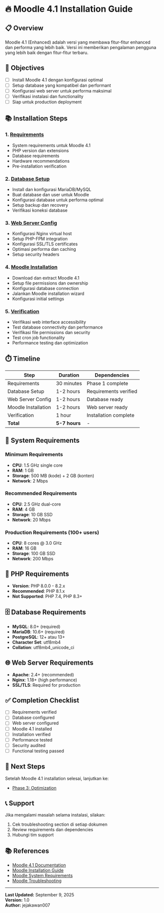 # 🔥 Moodle 4.1 Installation Guide

## 📋 Overview

Moodle 4.1 (Enhanced) adalah versi yang membawa fitur-fitur enhanced dan performa yang lebih baik. Versi ini memberikan pengalaman pengguna yang lebih baik dengan fitur-fitur terbaru.

## 🎯 Objectives

- [ ] Install Moodle 4.1 dengan konfigurasi optimal
- [ ] Setup database yang kompatibel dan performant
- [ ] Konfigurasi web server untuk performa maksimal
- [ ] Verifikasi instalasi dan functionality
- [ ] Siap untuk production deployment

## 📚 Installation Steps

### 1. [Requirements](01-requirements.md)
- System requirements untuk Moodle 4.1
- PHP version dan extensions
- Database requirements
- Hardware recommendations
- Pre-installation verification

### 2. [Database Setup](02-database-setup.md)
- Install dan konfigurasi MariaDB/MySQL
- Buat database dan user untuk Moodle
- Konfigurasi database untuk performa optimal
- Setup backup dan recovery
- Verifikasi koneksi database

### 3. [Web Server Config](03-web-server-config.md)
- Konfigurasi Nginx virtual host
- Setup PHP-FPM integration
- Konfigurasi SSL/TLS certificates
- Optimasi performa dan caching
- Setup security headers

### 4. [Moodle Installation](04-moodle-installation.md)
- Download dan extract Moodle 4.1
- Setup file permissions dan ownership
- Konfigurasi database connection
- Jalankan Moodle installation wizard
- Konfigurasi initial settings

### 5. [Verification](05-verification.md)
- Verifikasi web interface accessibility
- Test database connectivity dan performance
- Verifikasi file permissions dan security
- Test cron job functionality
- Performance testing dan optimization

## ⏱️ Timeline

| Step | Duration | Dependencies |
|------|----------|--------------|
| Requirements | 30 minutes | Phase 1 complete |
| Database Setup | 1-2 hours | Requirements verified |
| Web Server Config | 1-2 hours | Database ready |
| Moodle Installation | 1-2 hours | Web server ready |
| Verification | 1 hour | Installation complete |
| **Total** | **5-7 hours** | - |

## 🔧 System Requirements

### Minimum Requirements
- **CPU**: 1.5 GHz single core
- **RAM**: 1 GB
- **Storage**: 500 MB (kode) + 2 GB (konten)
- **Network**: 2 Mbps

### Recommended Requirements
- **CPU**: 2.5 GHz dual-core
- **RAM**: 4 GB
- **Storage**: 10 GB SSD
- **Network**: 20 Mbps

### Production Requirements (100+ users)
- **CPU**: 8 cores @ 3.0 GHz
- **RAM**: 16 GB
- **Storage**: 100 GB SSD
- **Network**: 200 Mbps

## 🐘 PHP Requirements

- **Version**: PHP 8.0.0 - 8.2.x
- **Recommended**: PHP 8.1.x
- **Not Supported**: PHP 7.4, PHP 8.3+

## 🗄️ Database Requirements

- **MySQL**: 8.0+ (required)
- **MariaDB**: 10.6+ (required)
- **PostgreSQL**: 12+ atau 13+
- **Character Set**: utf8mb4
- **Collation**: utf8mb4_unicode_ci

## 🌐 Web Server Requirements

- **Apache**: 2.4+ (recommended)
- **Nginx**: 1.18+ (high performance)
- **SSL/TLS**: Required for production

## ✅ Completion Checklist

- [ ] Requirements verified
- [ ] Database configured
- [ ] Web server configured
- [ ] Moodle 4.1 installed
- [ ] Installation verified
- [ ] Performance tested
- [ ] Security audited
- [ ] Functional testing passed

## 🚀 Next Steps

Setelah Moodle 4.1 installation selesai, lanjutkan ke:
- [Phase 3: Optimization](../../phase-3-optimization/README.md)

## 📞 Support

Jika mengalami masalah selama instalasi, silakan:
1. Cek troubleshooting section di setiap dokumen
2. Review requirements dan dependencies
3. Hubungi tim support

## 📚 References

- [Moodle 4.1 Documentation](https://docs.moodle.org/401/en/Main_page)
- [Moodle Installation Guide](https://docs.moodle.org/401/en/Installation)
- [Moodle System Requirements](https://docs.moodle.org/401/en/Installation)
- [Moodle Troubleshooting](https://docs.moodle.org/401/en/Troubleshooting)

---

**Last Updated:** September 9, 2025  
**Version:** 1.0  
**Author:** jejakawan007
